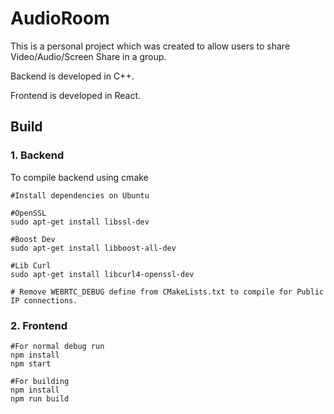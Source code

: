 # AudioRoom

This is a personal project which was created to allow users to share Video/Audio/Screen Share in a group.

Backend is developed in C++.

Frontend is developed in React.

## Build

### 1. Backend
To compile backend using cmake
```
#Install dependencies on Ubuntu

#OpenSSL
sudo apt-get install libssl-dev

#Boost Dev
sudo apt-get install libboost-all-dev

#Lib Curl
sudo apt-get install libcurl4-openssl-dev

# Remove WEBRTC_DEBUG define from CMakeLists.txt to compile for Public IP connections.

```
### 2. Frontend

```
#For normal debug run
npm install
npm start

#For building
npm install 
npm run build

```
